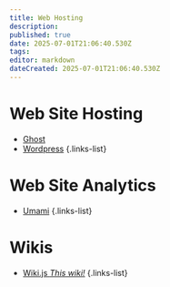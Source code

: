 ```yaml
---
title: Web Hosting
description: 
published: true
date: 2025-07-01T21:06:40.530Z
tags: 
editor: markdown
dateCreated: 2025-07-01T21:06:40.530Z
---
```


# Web Site Hosting
- [Ghost](/ghost)
- [Wordpress](/wordpress)
{.links-list}

# Web Site Analytics
- [Umami](/umami)
{.links-list}

# Wikis
- [Wiki.js *This wiki!*](/wikijs)
{.links-list}
